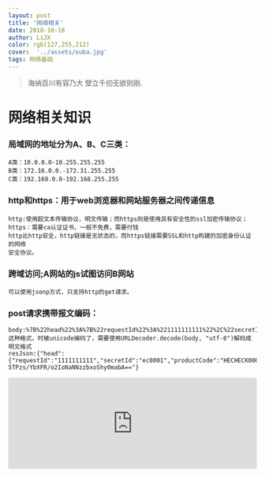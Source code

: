 ```yaml
---
layout: post
title: '网络相关'
date: 2018-10-18
author: LiJX
color: rgb(127,255,212)
cover:  '../assets/ouba.jpg'
tags: 网络基础
---
```


> 海纳百川有容乃大 壁立千仞无欲则刚.

# 网络相关知识

### 局域网的地址分为A、B、C三类：

    A类：10.0.0.0-10.255.255.255
    B类：172.16.0.0.-172.31.255.255
    C类：192.168.0.0-192.168.255.255

### http和https：用于web浏览器和网站服务器之间传递信息

    http:使用超文本传输协议，明文传输；而https则是使用具有安全性的ssl加密传输协议；
    https：需要ca认证证书，一般不免费，需要付钱
    http比http安全，http链接是无状态的，而https链接需要SSL和http构建的加密身份认证的网络
    安全协议。

### 跨域访问;A网站的js试图访问B网站

    可以使用jsonp方式，只支持http的get请求。


### post请求携带报文编码：
    body:%7B%22head%22%3A%7B%22requestId%22%3A%221111111111%22%2C%22secretId%22%3A%22ec0001%22%2C%22productCode%22%3A%22HECHECK00001%22%2C%22signature%22%3A%226JWj6bGik9bX63Z9VyAn3Oz9s40=%22%7D%2C%22param%22%3A%22TQO68j54uY3W3T4ahDVyNPu5W277zgzthQbgS2ftHDcbXOphjmXd+5TPzs%2FYbXFR%2Fo2IoNaNNzzbxoShy0mabA%3D%3D%22%7D
    这种格式，时被unicode编码了，需要使用URLDecoder.decode(body, "utf-8")解码成明文格式
    resJson:{"head":{"requestId":"1111111111","secretId":"ec0001","productCode":"HECHECK00001","signature":"6JWj6bGik9bX63Z9VyAn3Oz9s40="},"param":"TQO68j54uY3W3T4ahDVyNPu5W277zgzthQbgS2ftHDcbXOphjmXd 5TPzs/YbXFR/o2IoNaNNzzbxoShy0mabA=="}

<iframe type="text/html" width="100%" height="185" src="http://www.youtube.com/embed/gfmjMWjn-Xg" frameborder="0"></iframe>
